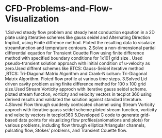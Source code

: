 # CFD-Problems-and-Flow-Visualization
1.Solved steady flow problem and steady heat conduction eqaution in a 2D plate using itterative schemes like gauss seidel and Alternating Direction Implicit, using Finite diffrence method. Ploted the resulting data to visulaize streamfunction and temprature contours.
2.Solve a non-dimensional partial differential equation for Transient Couette Flow using finite difference method with specified boundary conditions for 1x101 grid size . Used pseudo-transient solution approach with initial condition of u-velocity as zero.Used diffrent  schemes like BTCS: Gauss-Seidel iterative method ,BTCS: Tri-Diagonal Matrix Algorithm and Crank-Nicolson: Tri-Diagonal Matrix Algorithm. Ploted flow profile at various time steps.
3.Solved  Lid driven cavity problem using finite difference method for 100 x 100 grid size.Used Stream Vorticity approch with iterative gauss seidel scheme. ploted stream function, vorticity and velocity vectors in tecplot 360 using derived results and validated the solution against standard literature.
4.Sloved Flow through suddenly contrcated channel using Stream Vorticity approch with iterative gauss seidel scheme.ploted stream function, vorticity and velocity vectors in tecplot360
5.Developed C code to generate grid-based data points for visualizing flow profiles(aniomations and plots) for various problems, including flow through elliptical/triangular channels, pulsating flow, Stokes’ problems, and Transient Couette flow.
